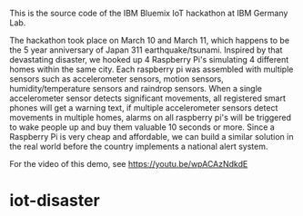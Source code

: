This is the source code of the IBM Bluemix IoT hackathon at IBM Germany Lab. 

The hackathon took place on March 10 and March 11, which happens to be the 5 
year anniversary of Japan 311 earthquake/tsunami. Inspired by that devastating 
disaster, we hooked up 4 Raspberry Pi's simulating 4 different homes within the 
same city. Each raspberry pi was assembled with multiple sensors such as 
accelerometer sensors, motion sensors, humidity/temperature sensors and raindrop 
sensors. When a single accelerometer sensor detects significant movements, all 
registered smart phones will get a warning text, if multiple accelerometer 
sensors detect movements in multiple homes, alarms on all raspberry pi's 
will be triggered to wake people up and buy them valuable 10 seconds or more. 
Since a Raspberry Pi is very cheap and affordable, we can build a similar 
solution in the real world before the country implements a national alert system. 

For the video of this demo, see https://youtu.be/wpACAzNdkdE
 
# iot-disaster
